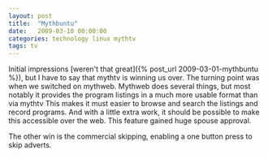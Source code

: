 ```yaml
---
layout: post
title:  "Mythbuntu"
date:   2009-03-10 00:00:00
categories: technology linux mythtv
tags: tv
---
```


Initial impressions [weren't that great]({% post_url 2009-03-01-mythbuntu %}), but I have to say that mythtv is winning us over.  The turning point was when we switched on mythweb.  Mythweb does several things, but most notably it provides the program listings in a much more usable format than via mythtv  This makes it must easier to browse and search the listings and record programs.  And with a little extra work, it should be possible to make this accessible over the web.  This feature gained huge spouse approval.

The other win is the commercial skipping, enabling a one button press to skip adverts.

